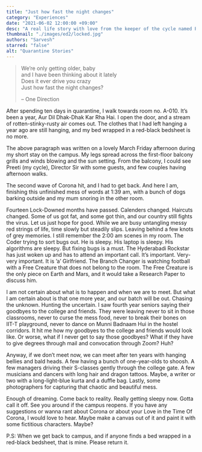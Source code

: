```yaml
---
title: "Just how fast the night changes"
category: "Experiences"
date: "2021-06-02 12:00:00 +09:00"
desc: "A real life story with love from the keeper of the cycle named Preeti"
thumbnail: "./images/ed2/locked.jpg"
authors: "Sarvesh"
starred: "false"
alt: "Quarantine Stories"
---
```


> We’re only getting older, baby<br>
> and I have been thinking about it lately<br>
> Does it ever drive you crazy<br>
> Just how fast the night changes?<br>
> 
> &#x2013; One Direction

After spending ten days in quarantine, I walk towards room no. A-010. It&rsquo;s been a year, Aur Dil Dhak-Dhak Kar Rha Hai. I open the door, and a stream of rotten-stinky-rusty air comes out. The clothes that I had left hanging a year ago are still hanging, and my bed wrapped in a red-black bedsheet is no more.

The above paragraph was written on a lovely March Friday afternoon during my short stay on the campus. My legs spread across the first-floor balcony grills and winds blowing and the sun setting. From the balcony, I could see Preeti (my cycle), Director Sir with some guests, and few couples having afternoon walks.

The second wave of Corona hit, and I had to get back. And here I am, finishing this unfinished mess of words at 1:39 am, with a bunch of dogs barking outside and my mum snoring in the other room.

Fourteen Lock-Downed months have passed. Calenders changed. Haircuts changed. Some of us got fat, and some got thin, and our country still fights the virus. Let us just hope for good. While we are busy untangling messy red strings of life, time slowly but steadily slips. Leaving behind a few knots of grey memories. I still remember the 2:00 am scenes in my room. The Coder trying to sort bugs out. He is sleepy. His laptop is sleepy. His algorithms are sleepy. But fixing bugs is a must. The Hyderabadi Rockstar has just woken up and has to attend an important call. It&rsquo;s important. Very-very important. It is &rsquo;a&rsquo; Girlfriend. The Branch Changer is watching football with a Free Creature that does not belong to the room. The Free Creature is the only piece on Earth and Mars, and it would take a Research Paper to discuss him.

I am not certain about what is to happen and when we are to meet. But what I am certain about is that one more year, and our batch will be out. Chasing the unknown. Hunting the uncertain. I saw fourth year seniors saying their goodbyes to the college and friends. They were leaving never to sit in those classrooms, never to curse the mess food, never to break their bones on IIT-T playground, never to dance on Munni Badnaam Hui in the hostel corridors. It hit me how my goodbyes to the college and friends would look like. Or worse, what if I never get to say those goodbyes? What if they have to give degrees through mail and convocation through Zoom? Huh?

Anyway, if we don&rsquo;t meet now, we can meet after ten years with hanging bellies and bald heads. A few having a bunch of one-year-olds to shoosh. A few managers driving their S-classes gently through the college gate. A few musicians and dancers with long hair and dragon tattoos. Maybe, a writer or two with a long-light-blue kurta and a duffle bag. Lastly, some photographers for capturing that chaotic and beautiful mess.

Enough of dreaming. Come back to reality. Really getting sleepy now. Gotta call it off. See you around if the campus reopens. If you have any suggestions or wanna rant about Corona or about your Love in the Time Of Corona, I would love to hear. Maybe make a canvas out of it and paint it with some fictitious characters. Maybe?

P.S: When we get back to campus, and if anyone finds a bed wrapped in a red-black bedsheet, that is mine. Please return it.

